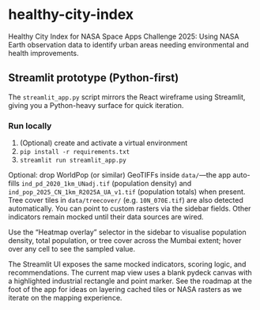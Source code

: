 # healthy-city-index

Healthy City Index for NASA Space Apps Challenge 2025: Using NASA Earth observation data to identify urban areas needing environmental and health improvements.

## Streamlit prototype (Python-first)

The `streamlit_app.py` script mirrors the React wireframe using Streamlit, giving you a Python-heavy surface for quick iteration.

### Run locally

1. (Optional) create and activate a virtual environment
2. `pip install -r requirements.txt`
3. `streamlit run streamlit_app.py`

Optional: drop WorldPop (or similar) GeoTIFFs inside `data/`—the app auto-fills
`ind_pd_2020_1km_UNadj.tif` (population density) and
`ind_pop_2025_CN_1km_R2025A_UA_v1.tif` (population totals) when present. Tree
cover tiles in `data/treecover/` (e.g. `10N_070E.tif`) are also detected
automatically. You can point to custom rasters via the sidebar fields. Other
indicators remain mocked until their data sources are wired.

Use the “Heatmap overlay” selector in the sidebar to visualise population
density, total population, or tree cover across the Mumbai extent; hover over
any cell to see the sampled value.

The Streamlit UI exposes the same mocked indicators, scoring logic, and recommendations. The current map view uses a blank pydeck canvas with a highlighted industrial rectangle and point marker. See the roadmap at the foot of the app for ideas on layering cached tiles or NASA rasters as we iterate on the mapping experience.
